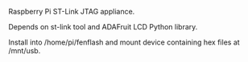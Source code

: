 Raspberry Pi ST-Link JTAG appliance.

Depends on st-link tool and ADAFruit LCD Python library.

Install into /home/pi/fenflash and mount device containing hex files
at /mnt/usb.
